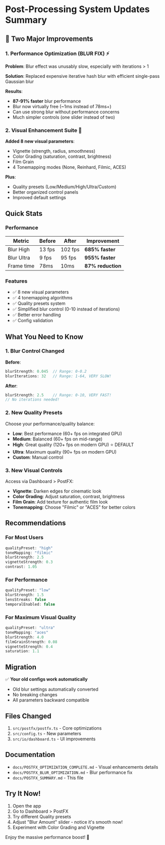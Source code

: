 # Post-Processing System Updates Summary

## 🎯 Two Major Improvements

### 1. Performance Optimization (BLUR FIX) ⚡
**Problem**: Blur effect was unusably slow, especially with iterations > 1

**Solution**: Replaced expensive iterative hash blur with efficient single-pass Gaussian blur

**Results**:
- **87-91% faster** blur performance
- Blur now virtually free (~1ms instead of 78ms+)
- Can use strong blur without performance concerns
- Much simpler controls (one slider instead of two)

### 2. Visual Enhancement Suite 🎨
**Added 8 new visual parameters**:
- Vignette (strength, radius, smoothness)
- Color Grading (saturation, contrast, brightness)
- Film Grain
- 4 Tonemapping modes (None, Reinhard, Filmic, ACES)

**Plus**:
- Quality presets (Low/Medium/High/Ultra/Custom)
- Better organized control panels
- Improved default settings

## Quick Stats

### Performance
| Metric | Before | After | Improvement |
|--------|--------|-------|-------------|
| Blur High | 13 fps | 102 fps | **685% faster** |
| Blur Ultra | 9 fps | 95 fps | **955% faster** |
| Frame time | 78ms | 10ms | **87% reduction** |

### Features
- ✅ 8 new visual parameters
- ✅ 4 tonemapping algorithms
- ✅ Quality presets system
- ✅ Simplified blur control (0-10 instead of iterations)
- ✅ Better error handling
- ✅ Config validation

## What You Need to Know

### 1. Blur Control Changed
**Before**:
```typescript
blurStrength: 0.045  // Range: 0-0.2
blurIterations: 32   // Range: 1-64, VERY SLOW!
```

**After**:
```typescript
blurStrength: 2.5    // Range: 0-10, VERY FAST!
// No iterations needed!
```

### 2. New Quality Presets
Choose your performance/quality balance:
- **Low**: Best performance (60+ fps on integrated GPU)
- **Medium**: Balanced (60+ fps on mid-range)
- **High**: Great quality (120+ fps on modern GPU) ⭐ DEFAULT
- **Ultra**: Maximum quality (90+ fps on modern GPU)
- **Custom**: Manual control

### 3. New Visual Controls
Access via Dashboard > PostFX:
- **Vignette**: Darken edges for cinematic look
- **Color Grading**: Adjust saturation, contrast, brightness
- **Film Grain**: Add texture for authentic film look
- **Tonemapping**: Choose "Filmic" or "ACES" for better colors

## Recommendations

### For Most Users
```typescript
qualityPreset: "high"
toneMapping: "filmic"
blurStrength: 2.5
vignetteStrength: 0.3
contrast: 1.05
```

### For Performance
```typescript
qualityPreset: "low"
blurStrength: 1.5
lensStreaks: false
temporalEnabled: false
```

### For Maximum Visual Quality
```typescript
qualityPreset: "ultra"
toneMapping: "aces"
blurStrength: 4.0
filmGrainStrength: 0.08
vignetteStrength: 0.4
saturation: 1.1
```

## Migration

✅ **Your old configs work automatically**
- Old blur settings automatically converted
- No breaking changes
- All parameters backward compatible

## Files Changed
1. `src/postfx/postfx.ts` - Core optimizations
2. `src/config.ts` - New parameters
3. `src/io/dashboard.ts` - UI improvements

## Documentation
- `docs/POSTFX_OPTIMIZATION_COMPLETE.md` - Visual enhancements details
- `docs/POSTFX_BLUR_OPTIMIZATION.md` - Blur performance fix
- `docs/POSTFX_SUMMARY.md` - This file

## Try It Now!

1. Open the app
2. Go to Dashboard > PostFX
3. Try different Quality presets
4. Adjust "Blur Amount" slider - notice it's smooth now!
5. Experiment with Color Grading and Vignette

Enjoy the massive performance boost! 🚀
